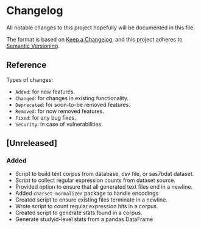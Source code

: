 # Changelog
All notable changes to this project hopefully will be documented in this file.

The format is based on [Keep a Changelog](https://keepachangelog.com/en/1.0.0/),
and this project adheres to [Semantic Versioning](https://semver.org/spec/v2.0.0.html).

## Reference

Types of changes:

* `Added`: for new features.
* `Changed`: for changes in existing functionality.
* `Deprecated`: for soon-to-be removed features.
* `Removed`: for now removed features.
* `Fixed`: for any bug fixes.
* `Security`: in case of vulnerabilities.

## [Unreleased]

### Added

* Script to build text corpus from database, csv file, or sas7bdat dataset.
* Script to collect regular expression counts from dataset source.
* Provided option to ensure that all generated text files end in a newline.
* Added `charset-normalizer` package to handle encodings
* Created script to ensure existing files terminate in a newline.
* Wrote script to count regular expression hits in a corpus.
* Created script to generate stats found in a corpus.
* Generate studyid-level stats from a pandas DataFrame 